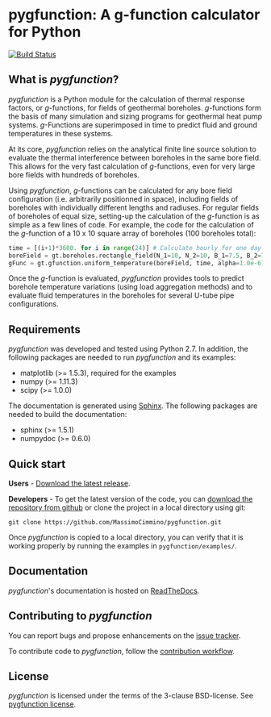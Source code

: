 # pygfunction: A g-function calculator for Python

[![Build Status](https://travis-ci.org/MassimoCimmino/pygfunction.svg?branch=master)](https://travis-ci.org/MassimoCimmino/pygfunction)


## What is *pygfunction*?

*pygfunction* is a Python module for the calculation of thermal response
factors, or *g*-functions, for fields of geothermal boreholes. *g*-functions
form the basis of many simulation and sizing programs for geothermal heat pump
systems. *g*-Functions are superimposed in time to predict fluid and ground
temperatures in these systems.

At its core, *pygfunction* relies on the analytical finite line source solution
to evaluate the thermal interference between boreholes in the same bore field.
This allows for the very fast calculation of *g*-functions, even for very large
bore fields with hundreds of boreholes.

Using *pygfunction*, *g*-functions can be calculated for any bore field
configuration (i.e. arbitrarily positionned in space), including fields of
boreholes with individually different lengths and radiuses. For regular fields
of boreholes of equal size, setting-up the calculation of the *g*-function is
as simple as a few lines of code. For example, the code for the calculation of
the *g*-function of a 10 x 10 square array of boreholes (100 boreholes
total):

```python
time = [(i+1)*3600. for i in range(24)] # Calculate hourly for one day
boreField = gt.boreholes.rectangle_field(N_1=10, N_2=10, B_1=7.5, B_2=7.5, H=150., D=4., r_b=0.075)
gFunc = gt.gfunction.uniform_temperature(boreField, time, alpha=1.0e-6)
```

Once the *g*-function is evaluated, *pygfunction* provides tools to predict
borehole temperature variations (using load aggregation methods) and to evaluate
fluid temperatures in the boreholes for several U-tube pipe configurations.


## Requirements

*pygfunction* was developed and tested using Python 2.7. In addition, the
following packages are needed to run *pygfunction* and its examples:
- matplotlib (>= 1.5.3), required for the examples
- numpy (>= 1.11.3)
- scipy (>= 1.0.0)

The documentation is generated using [Sphinx](http://www.sphinx-doc.org). The
following packages are needed to build the documentation:
- sphinx (>= 1.5.1)
- numpydoc (>= 0.6.0)


## Quick start

**Users** - [Download the latest release](https://github.com/MassimoCimmino/pygfunction/releases).

**Developers** - To get the latest version of the code, you can [download the
repository from github](https://github.com/MassimoCimmino/pygfunction) or clone
the project in a local directory using git:

```
git clone https://github.com/MassimoCimmino/pygfunction.git
```

Once *pygfunction* is copied to a local directory, you can verify that it is
working properly by running the examples in `pygfunction/examples/`.


## Documentation

*pygfunction*'s documentation is hosted on
[ReadTheDocs](https://pygfunction.readthedocs.io).


## Contributing to *pygfunction*

You can report bugs and propose enhancements on the
[issue tracker](https://github.com/MassimoCimmino/pygfunction/issues).

To contribute code to *pygfunction*, follow the
[contribution workflow](CONTRIBUTING.md).


## License

*pygfunction* is licensed under the terms of the 3-clause BSD-license.
See [pygfunction license](LICENSE.md).
